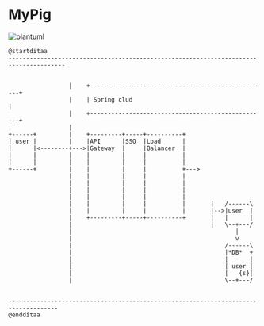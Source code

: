 # MyPig



![plantuml](http://www.plantuml.com/plantuml/png/SoWkIImgISaiIKpaqgK9uEBYKa07DI12ctIpj74OLQCGN52KcPUka9nJcg905AYXlQjG0HVKP6rSzcaZaL1pQnHAYrEBa4o3-DOnm1FA3Gxs1v8--OafC5z1rTRO81jhL-EUM99QdbW9SrcDKs9EObuoq6maBUXXYkgP6kIm8qCBTk_ZqG9sECu8nsFJCDA2HEj3mY-60bD02G6Se8X8_PYf4KbT3NuV4PFzW3W6Ohu--QOeKEmEA2YZp0G2SKEiDxHSdBI0SK2XALG94rZ9GxbRgejhAJG5dawuQ595SJcavgM0Qq00)









```uml
@startditaa
--------------------------------------------------------------------------------------


                 |    +--------------------------------------------------+
                 |    | Spring clud                                      |
                 |    +--------------------------------------------------+
                 |                  
+------+         |    +---------+-----+----------+
| user |         |    |API      |SSO  |Load      |
|      |<--------+--->|Gateway  |     |Balancer  |
|      |         |    |         |     |          |
|      |         |    |         |     |          |
+------+         |    |         |     |          +--->
                 |    |         |     |          |
                 |    |         |     |          |
                 |    |         |     |          |
                 |    |         |     |          |
                 |    |         |     |          |       |   /------\
                 |    |         |     |          |       |-->|user  |
                 |    +---------+-----+----------+       |   |      |
                 |                                       |   \--+---/
                 |                                              |
                 |                                              v
                 |                                           /------\
                 |                                           |*DB*  +
                 |                                           |      |
                 |                                           | user |
                 |                                           |   {s}|
                 |                                           \--+---/


------------------------------------------------------------------------------------
@endditaa
```
